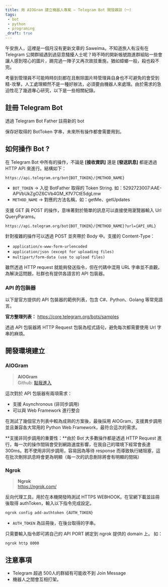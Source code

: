 ```yaml
---
title: 用 AIOGram 建立機器人專案 — Telegram Bot 開發雜談（一）
tags:
 - bot
 - python
 - programing
_draft: true
---
```


午安旅人，這裡是一個月沒有更新文章的 Saweima。不知道旅人有沒有在 Telegram 公開群組遇到過惡意騷擾人士呢？時不時的開新帳號跑進群組貼一些會讓人感到噁心的圖片，踢完過一陣子又再次故技重施，猶如蟑螂一般，殺也殺不完。

考量到管理員不可能時時刻刻都在且刪除圖片時管理員自身也不可避免的會受到精-攻擊，人工處理顯然不是一種好辦法，必須要由機器人來處理。由於需求的急迫性花了幾週專心研究，以下是一些相關紀錄。

## 註冊 Telegram Bot 

透過 Telegram Bot Father 註冊新的 bot



保存好取得的 BotToken 字串，未來所有操作都會需要用到。

## 如何操作 Bot ?

在 Telegram Bot 中所有的操作，不論是 **[接收資訊]** 還是 **[發送訊息]** 都是透過 HTTP API 來進行。結構如下：

```text
https://api.telegram.org/bot{BOT_TOKEN}/{METHOD_NAME}
```

- `BOT_TOKEN` -> 入從 BotFather 取得的 Token String. 如：5292723007:AAE-APVbUkZgOZ6CVb4GM_KfV7CtE5dgLmw
- `METHOD_NAME` -> 對應的方法名稱，如：getMe、getUpdates

支援 GET 與 POST 的操作，意味著對於簡單的訊息可以直接使用瀏覽器輸入 Url QueryParams。
```text
https://api.telegram.org/bot{BOT_TOKEN}/{METHOD_NAME}?url={API_URL}
```
針對複雜的操作可以透過 POST 並夾帶於 Body 中。支援的 Content-Type：

- `application/x-www-form-urlencoded`
- `application/json (except for uploading files)`
- `multipart/form-data (use to upload files)`

雖然透過 HTTP request 就能夠發送指令，但在代碼中混用 URL 字串並不直觀，為解決這問題，社群也有提供各語言的 API 包裝器。

### API 的包裝器

以下是官方提供的 API 包裝器的範例列表，包含 C#、Python、Golang 等常見語言。

**官方整理列表：** https://core.telegram.org/bots/samples

透過 API 包裝器將 HTTP Request 包裝為程式語句，避免每次都需要使用 Url 字串的麻煩。

## 開發環境建立

### AIOGram

> **AIOGram** <br/>
> Github: [點我進入](https://github.com/aiogram/aiogram)

這次對於 API 包裝器有兩項需求： 
 - 支援 Asynchronous (非同步調用)
 - 可以與 Web Framework 進行整合

在測試了幾個官方列表中較為成熟的方案後，最後採用 AIOGram，支援異步調用並且兼容各大常用的 Python Web Framework，最符合這次的需求。

**支援非同步調用的重要性：**由於 Bot 大多數操作都是透過 HTTP Request 進行，每一次的操作間隔會受到網路速度影響，在我自己的環境下經常會長達 300ms。若不使用非同步調用，容易因為等待 response 而導致執行緒阻塞，這在批次刪除訊息時會更為明顯（每一次的訊息刪除將會有明顯的間隔）

### Ngrok

> **Ngrok** <br/>
> https://ngrok.com/

反向代理工具，用於在本機開發時測試 HTTPS WEBHOOK。在官網下載並註冊後取得 authToken，輸入以下指令完成設定。

```sh
ngrok config add-authtoken {AUTH_TOKEN}
```
* `AUTH_TOKEN` 為註冊後，在後台取得的字串。

只需要輸入指令即可將自己的 API PORT 綁定到 ngrok 提供的 domain 上。 如：

```sh
ngrok http 8000
```

## 注意事項

- Telegram 超過 500人的群組有可能收不到 Join Message 
- 機器人之間會互相打架。 